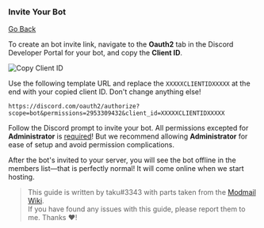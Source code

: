 ### Invite Your Bot

[Go Back](/)

To create an bot invite link, navigate to the **Oauth2** tab in the Discord Developer Portal for your bot, and copy the **Client ID**.

![Copy Client ID](https://i.imgur.com/7NtSmig.png)

Use the following template URL and replace the `XXXXXCLIENTIDXXXXX` at the end with your copied client ID. Don't change anything else!

```https://discord.com/oauth2/authorize?scope=bot&permissions=2953309432&client_id=XXXXXCLIENTIDXXXXX```

Follow the Discord prompt to invite your bot. All permissions excepted for **Administrator** is <u>required</u>! But we recommend allowing **Administrator** for ease of setup and avoid permission complications.

After the bot's invited to your server, you will see the bot offline in the members list—that is perfectly normal! It will come online when we start hosting.


> This guide is written by taku#3343 with parts taken from the [Modmail Wiki](https://github.com/kyb3r/modmail/wiki/Installation).<br>
> If you have found any issues with this guide, please report them to me. Thanks ❤️!
